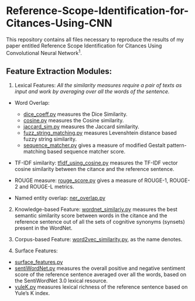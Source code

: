# Reference-Scope-Identification-for-Citances-Using-CNN

This repository contains all files necessary to reproduce the results of my paper entitled Reference Scope Identification for Citances Using Convolutional Neural Network<sup>1</sup>.

## Feature Extraction Modules:

1. Lexical Features: *All the similarity measures require a pair of texts as input and work by averaging over all the words of the sentence.* 
- Word Overlap: 
  - [dice_coeff.py](https://github.com/Saurav0074/Reference-Scope-Identification-for-Citances-Using-CNN/blob/master/dice_coeff.py) measures the Dice Similarity.  
  - [cosine.py](https://github.com/Saurav0074/Reference-Scope-Identification-for-Citances-Using-CNN/blob/master/cosine.py) measures the Cosine similarity.
  - [jaccard_sim.py](https://github.com/Saurav0074/Reference-Scope-Identification-for-Citances-Using-CNN/blob/master/jaccard_sim.py) measures the Jaccard similarity.
  - [fuzz_string_matching.py](https://github.com/Saurav0074/Reference-Scope-Identification-for-Citances-Using-CNN/blob/master/fuzz_string_matching.py) measures Levenshtein distance based fuzzy string similarity.
  - [sequence_matcher.py](https://github.com/Saurav0074/Reference-Scope-Identification-for-Citances-Using-CNN/blob/master/sequence_matcher.py) gives a measure of modified Gestalt pattern-matching based sequence matcher score.

- TF-IDF similarity: [tfidf_using_cosine.py](https://github.com/Saurav0074/Reference-Scope-Identification-for-Citances-Using-CNN/blob/master/tfidf_using_cosine.py) measures the TF-IDF vector cosine similarity between the citance and the reference sentence.

- ROUGE measure: [rouge_score.py](https://github.com/Saurav0074/Reference-Scope-Identification-for-Citances-Using-CNN/blob/master/rouge_score.py) gives a measure of ROUGE-1, ROUGE-2 and ROUGE-L metrics.

- Named entity overlap: [ner_overlap.py](https://github.com/Saurav0074/Reference-Scope-Identification-for-Citances-Using-CNN/blob/master/ner_overlap.py)


2. Knowledge-based Feature: [wordnet_similariy.py](https://github.com/Saurav0074/Reference-Scope-Identification-for-Citances-Using-CNN/blob/master/wordnet_similarity.py) measures the best semantic similarity score between words in the citance and the reference sentence out of all the sets of cognitive synonyms (synsets) present in the WordNet.

3. Corpus-based Feature: [word2vec_similarity.py](https://github.com/Saurav0074/Reference-Scope-Identification-for-Citances-Using-CNN/blob/master/word2vec_similarity.py), as the name denotes.

4. Surface Features: 
- [surface_features.py](https://github.com/Saurav0074/Reference-Scope-Identification-for-Citances-Using-CNN/blob/master/surface_features.py)
- [sentiWordNet.py](https://github.com/Saurav0074/Reference-Scope-Identification-for-Citances-Using-CNN/blob/master/sentiWordNet.py) measures the overall positive and negative sentiment score of the reference sentence averaged over all the words, based on the SentiWordNet 3.0 lexical resource.
- [yuleK.py](https://github.com/Saurav0074/Reference-Scope-Identification-for-Citances-Using-CNN/blob/master/yuleK.py) measures lexical richness of the reference sentence based on Yule’s K index.
